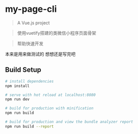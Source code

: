 # my-page-cli

> A Vue.js project

> 使用vuetify搭建的类微信小程序页面骨架

> 帮助快速开发

本来是用来做测试的 想想还是写完吧

## Build Setup

``` bash
# install dependencies
npm install

# serve with hot reload at localhost:8080
npm run dev

# build for production with minification
npm run build

# build for production and view the bundle analyzer report
npm run build --report
```
